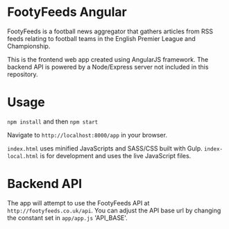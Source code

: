 FootyFeeds Angular
==============

FootyFeeds is a football news aggregator that gathers articles from RSS feeds
relating to football teams in the English Premier League and Championship.

This is the frontend web app created using AngularJS framework. The backend
API is powered by a Node/Express server not included in this repository.

Usage
=====

`npm install` and then `npm start`

Navigate to `http://localhost:8000/app` in your browser.

`index.html` uses minified JavaScripts and SASS/CSS built with Gulp.
`index-local.html` is for development and uses the live JavaScript files.

Backend API
========

The app will attempt to use the FootyFeeds API at `http://footyfeeds.co.uk/api`.
You can adjust the API base url by changing the constant set in `app/app.js` 'API_BASE'.

